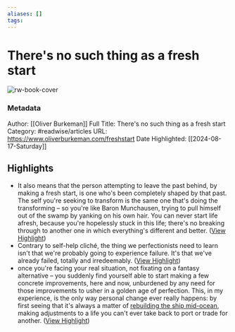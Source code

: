 ```yaml
---
aliases: []
tags:
---
```

# There's no such thing as a fresh start

![rw-book-cover](https://static.wixstatic.com/media/053ea9_423193248b6742e282afcb4ca15c2aab%7Emv2.jpg/v1/fit/w_2500,h_1330,al_c/053ea9_423193248b6742e282afcb4ca15c2aab%7Emv2.jpg)
### Metadata
Author: [[Oliver Burkeman]]
Full Title: There's no such thing as a fresh start
Category: #readwise/articles
URL: https://www.oliverburkeman.com/freshstart
Date Highlighted: [[2024-08-17-Saturday]]

## Highlights
- It also means that the person attempting to leave the past behind, by making a fresh start, is one who's been completely shaped by that past. The self you're seeking to transform is the same one that's doing the transforming – so you're like Baron Munchausen, trying to pull himself out of the swamp by yanking on his own hair. You can never start life afresh, because you're hopelessly stuck in this life; there's no breaking through to another one in which everything's different and better. ([View Highlight](https://read.readwise.io/read/01j5geb3barnehf4ejeqk1aw00))
- Contrary to self-help cliché, the thing we perfectionists need to learn isn't that we're probably going to experience failure. It's that we've already failed, totally and irredeemably. ([View Highlight](https://read.readwise.io/read/01he880r88tfwydj62frh4vz5q))
- once you're facing your real situation, not fixating on a fantasy alternative – you suddenly find yourself able to start making a few concrete improvements, here and now, unburdened by any need for those improvements to usher in a golden age of perfection. This, in my experience, is the only way personal change ever really happens: by first seeing that it's always a matter of [rebuilding the ship mid-ocean](https://www.theguardian.com/lifeandstyle/2020/jun/26/struggling-to-achieve-perfection-this-nautical-metaphor-might-help), making adjustments to a life you can't ever take back to port or trade for another. ([View Highlight](https://read.readwise.io/read/01he886g2wnpctrs5ndj38d3e0))
